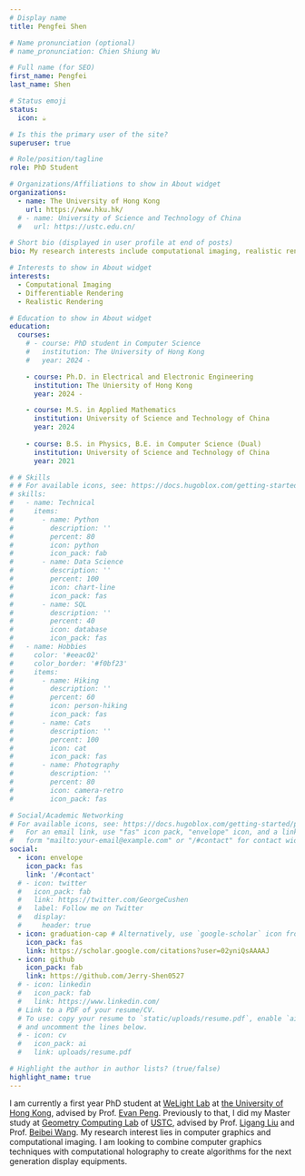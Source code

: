 ```yaml
---
# Display name
title: Pengfei Shen

# Name pronunciation (optional)
# name_pronunciation: Chien Shiung Wu

# Full name (for SEO)
first_name: Pengfei
last_name: Shen

# Status emoji
status:
  icon: ☕️

# Is this the primary user of the site?
superuser: true

# Role/position/tagline
role: PhD Student

# Organizations/Affiliations to show in About widget
organizations:
  - name: The University of Hong Kong
    url: https://www.hku.hk/
  # - name: University of Science and Technology of China 
  #   url: https://ustc.edu.cn/

# Short bio (displayed in user profile at end of posts)
bio: My research interests include computational imaging, realistic rendering and differentiable rendering.

# Interests to show in About widget
interests:
  - Computational Imaging
  - Differentiable Rendering
  - Realistic Rendering

# Education to show in About widget
education:
  courses:
    # - course: PhD student in Computer Science
    #   institution: The University of Hong Kong
    #   year: 2024 -

    - course: Ph.D. in Electrical and Electronic Engineering
      institution: The Uniersity of Hong Kong
      year: 2024 -

    - course: M.S. in Applied Mathematics
      institution: University of Science and Technology of China
      year: 2024
    
    - course: B.S. in Physics, B.E. in Computer Science (Dual)
      institution: University of Science and Technology of China
      year: 2021

# # Skills
# # For available icons, see: https://docs.hugoblox.com/getting-started/page-builder/#icons
# skills:
#   - name: Technical
#     items:
#       - name: Python
#         description: ''
#         percent: 80
#         icon: python
#         icon_pack: fab
#       - name: Data Science
#         description: ''
#         percent: 100
#         icon: chart-line
#         icon_pack: fas
#       - name: SQL
#         description: ''
#         percent: 40
#         icon: database
#         icon_pack: fas
#   - name: Hobbies
#     color: '#eeac02'
#     color_border: '#f0bf23'
#     items:
#       - name: Hiking
#         description: ''
#         percent: 60
#         icon: person-hiking
#         icon_pack: fas
#       - name: Cats
#         description: ''
#         percent: 100
#         icon: cat
#         icon_pack: fas
#       - name: Photography
#         description: ''
#         percent: 80
#         icon: camera-retro
#         icon_pack: fas

# Social/Academic Networking
# For available icons, see: https://docs.hugoblox.com/getting-started/page-builder/#icons
#   For an email link, use "fas" icon pack, "envelope" icon, and a link in the
#   form "mailto:your-email@example.com" or "/#contact" for contact widget.
social:
  - icon: envelope
    icon_pack: fas
    link: '/#contact'
  # - icon: twitter
  #   icon_pack: fab
  #   link: https://twitter.com/GeorgeCushen
  #   label: Follow me on Twitter
  #   display:
  #     header: true
  - icon: graduation-cap # Alternatively, use `google-scholar` icon from `ai` icon pack
    icon_pack: fas
    link: https://scholar.google.com/citations?user=02yniQsAAAAJ
  - icon: github
    icon_pack: fab
    link: https://github.com/Jerry-Shen0527
  # - icon: linkedin
  #   icon_pack: fab
  #   link: https://www.linkedin.com/
  # Link to a PDF of your resume/CV.
  # To use: copy your resume to `static/uploads/resume.pdf`, enable `ai` icons in `params.yaml`,
  # and uncomment the lines below.
  # - icon: cv
  #   icon_pack: ai
  #   link: uploads/resume.pdf

# Highlight the author in author lists? (true/false)
highlight_name: true
---
```


I am currently a first year PhD student at [WeLight Lab](https://hku.welight.fun/) at [the University of Hong Kong](https://www.hku.hk/), advised by Prof. [Evan Peng](https://www.eee.hku.hk/~evanpeng/). Previously to that, I did my Master study at [Geometry Computing Lab](http://gcl.ustc.edu.cn/) of [USTC](https://www.ustc.edu.cn/), advised by Prof. [Ligang Liu](http://staff.ustc.edu.cn/~lgliu/) and Prof. [Beibei Wang](https://wangningbei.github.io/). My research interest lies in computer graphics and computational imaging. I am looking to combine computer graphics techniques with computational holography to create algorithms for the next generation display equipments.